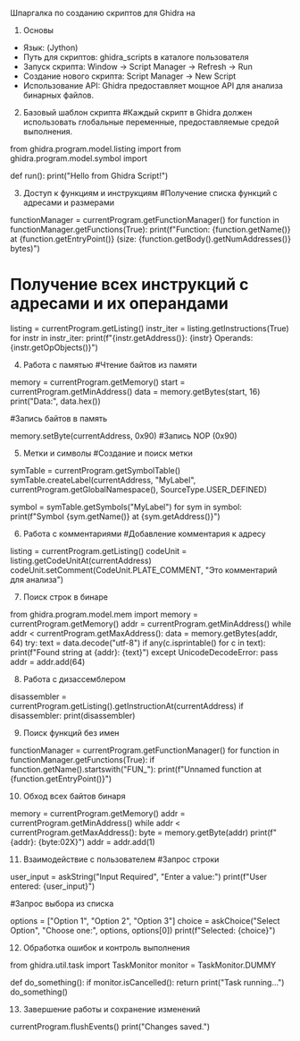 Шпаргалка по созданию скриптов для Ghidra на 

1. Основы
- Язык:  (Jython)
- Путь для скриптов: ghidra_scripts в каталоге пользователя
- Запуск скрипта: Window -> Script Manager -> Refresh -> Run
- Создание нового скрипта: Script Manager -> New Script
- Использование API: Ghidra предоставляет мощное API для анализа бинарных файлов.

 2. Базовый шаблон скрипта
#Каждый скрипт в Ghidra должен использовать глобальные переменные, предоставляемые средой выполнения.


from ghidra.program.model.listing import 
from ghidra.program.model.symbol import 

def run():
    print("Hello from Ghidra Script!")


 3. Доступ к функциям и инструкциям
 #Получение списка функций с адресами и размерами


functionManager = currentProgram.getFunctionManager()
for function in functionManager.getFunctions(True):
    print(f"Function: {function.getName()} at {function.getEntryPoint()} (size: {function.getBody().getNumAddresses()} bytes)")


 # Получение всех инструкций с адресами и их операндами


listing = currentProgram.getListing()
instr_iter = listing.getInstructions(True)
for instr in instr_iter:
    print(f"{instr.getAddress()}: {instr} Operands: {instr.getOpObjects()}")


 4. Работа с памятью
 #Чтение байтов из памяти


memory = currentProgram.getMemory()
start = currentProgram.getMinAddress()
data = memory.getBytes(start, 16)
print("Data:", data.hex())


 #Запись байтов в память

memory.setByte(currentAddress, 0x90)   #Запись NOP (0x90)


 5. Метки и символы
 #Создание и поиск метки

symTable = currentProgram.getSymbolTable()
symTable.createLabel(currentAddress, "MyLabel", currentProgram.getGlobalNamespace(), SourceType.USER_DEFINED)


symbol = symTable.getSymbols("MyLabel")
for sym in symbol:
    print(f"Symbol {sym.getName()} at {sym.getAddress()}")

 6. Работа с комментариями
 #Добавление комментария к адресу

listing = currentProgram.getListing()
codeUnit = listing.getCodeUnitAt(currentAddress)
codeUnit.setComment(CodeUnit.PLATE_COMMENT, "Это комментарий для анализа")


 7. Поиск строк в бинаре

from ghidra.program.model.mem import 
memory = currentProgram.getMemory()
addr = currentProgram.getMinAddress()
while addr < currentProgram.getMaxAddress():
    data = memory.getBytes(addr, 64)
    try:
        text = data.decode("utf-8")
        if any(c.isprintable() for c in text):
            print(f"Found string at {addr}: {text}")
    except UnicodeDecodeError:
        pass
    addr = addr.add(64)


 8. Работа с дизассемблером

disassembler = currentProgram.getListing().getInstructionAt(currentAddress)
if disassembler:
    print(disassembler)


 9. Поиск функций без имен

functionManager = currentProgram.getFunctionManager()
for function in functionManager.getFunctions(True):
    if function.getName().startswith("FUN_"):
        print(f"Unnamed function at {function.getEntryPoint()}")


 10. Обход всех байтов бинаря

memory = currentProgram.getMemory()
addr = currentProgram.getMinAddress()
while addr < currentProgram.getMaxAddress():
    byte = memory.getByte(addr)
    print(f"{addr}: {byte:02X}")
    addr = addr.add(1)


 11. Взаимодействие с пользователем
 #Запрос строки

user_input = askString("Input Required", "Enter a value:")
print(f"User entered: {user_input}")


 #Запрос выбора из списка

options = ["Option 1", "Option 2", "Option 3"]
choice = askChoice("Select Option", "Choose one:", options, options[0])
print(f"Selected: {choice}")


 12. Обработка ошибок и контроль выполнения

from ghidra.util.task import TaskMonitor
monitor = TaskMonitor.DUMMY

def do_something():
    if monitor.isCancelled():
        return
    print("Task running...")
do_something()


 13. Завершение работы и сохранение изменений

currentProgram.flushEvents()
print("Changes saved.")

